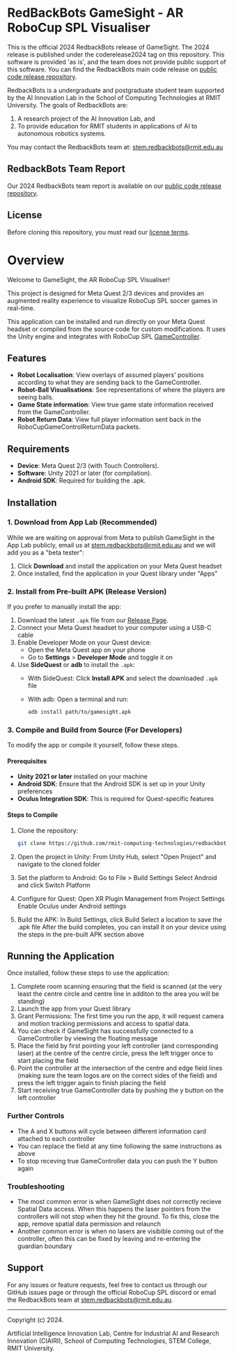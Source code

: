 # RedBackBots GameSight - AR RoboCup SPL Visualiser

This is the official 2024 RedbackBots release of GameSight. The 2024 release is published under the coderelease2024 tag on this repository. This software is provided 'as is', and the team does not provide public support of this software. You can find the RedbackBots main code release on [public code release repository](1).

RedbackBots is a undergraduate and postgraduate student team supported by the AI Innovation Lab in the School of Computing Technologies at RMIT University.
The goals of RedbackBots are:

1. A research project of the AI Innovation Lab, and
2. To provide education for RMIT students in applications of AI to autonomous robotics systems. 

You may contact the RedbackBots team at: <stem.redbackbots@rmit.edu.au>

## RedbackBots Team Report

Our 2024 RedbackBots team report is available on our [public code release repository](1).

## License

Before cloning this repository, you must read our [license terms](License.md).

# Overview

Welcome to GameSight, the AR RoboCup SPL Visualiser!

This project is designed for Meta Quest 2/3 devices and provides an augmented reality experience to visualize RoboCup SPL soccer games in real-time.

This application can be installed and run directly on your Meta Quest headset or compiled from the source code for custom modifications. It uses the Unity engine and integrates with RoboCup SPL [GameController](https://github.com/RoboCup-SPL/GameController3).

## Features

- **Robot Localisation**: View overlays of assumed players' positions according to what they are sending back to the GameController.
- **Robot-Ball Visualisations**: See representations of where the players are seeing balls.
- **Game State information**: View true game state information received from the GameController.
- **Robot Return Data**: View full player information sent back in the RoboCupGameControlReturnData packets.

## Requirements

- **Device**: Meta Quest 2/3 (with Touch Controllers).
- **Software**: Unity 2021 or later (for compilation).
- **Android SDK**: Required for building the .apk.

## Installation

### 1. Download from App Lab (Recommended)

While we are waiting on approval from Meta to publish GameSight in the App Lab publicly, email us at stem.redbackbots@rmit.edu.au and we will add you as a "beta tester":

1. Click **Download** and install the application on your Meta Quest headset
2. Once installed, find the application in your Quest library under "Apps"

### 2. Install from Pre-built APK (Release Version)

If you prefer to manually install the app:

1. Download the latest `.apk` file from our [Release Page](https://github.com/rmit-computing-technologies/redbackbots-gamesight-coderelease/releases/tag/coderelease2024).
2. Connect your Meta Quest headset to your computer using a USB-C cable
3. Enable Developer Mode on your Quest device:
   - Open the Meta Quest app on your phone
   - Go to **Settings** > **Developer Mode** and toggle it on
4. Use **SideQuest** or **adb** to install the `.apk`:
   - With SideQuest: Click **Install APK** and select the downloaded `.apk` file
   - With adb: Open a terminal and run:

     ``` bash
     adb install path/to/gamesight.apk
     ```

### 3. Compile and Build from Source (For Developers)

To modify the app or compile it yourself, follow these steps.

#### Prerequisites

- **Unity 2021 or later** installed on your machine
- **Android SDK**: Ensure that the Android SDK is set up in your Unity preferences
- **Oculus Integration SDK**: This is required for Quest-specific features

#### Steps to Compile

1. Clone the repository:

   ```bash
   git clone https://github.com/rmit-computing-technologies/redbackbots-gamesight-coderelease.git
   ```

2. Open the project in Unity:
From Unity Hub, select "Open Project" and navigate to the cloned folder

3. Set the platform to Android:
Go to File > Build Settings
Select Android and click Switch Platform

4. Configure for Quest:
Open XR Plugin Management from Project Settings
Enable Oculus under Android settings

5. Build the APK:
In Build Settings, click Build
Select a location to save the .apk file
After the build completes, you can install it on your device using the steps in the pre-built APK section above

## Running the Application

Once installed, follow these steps to use the application:

1. Complete room scanning ensuring that the field is scanned (at the very least the centre circle and centre line in additon to the area you will be standing)
2. Launch the app from your Quest library
3. Grant Permissions: The first time you run the app, it will request camera and motion tracking permissions and access to spatial data.
4. You can check if GameSight has successfully connected to a GameController by viewing the floating message
5. Place the field by first pointing your left controller (and corresponding laser) at the centre of the centre circle, press the left trigger once to start placing the field
6. Point the controller at the intersection of the centre and edge field lines (making sure the team logos are on the correct sides of the field) and press the left trigger again to finish placing the field
7. Start receiving true GameController data by pushing the y button on the left controller

### Further Controls

- The A and X buttons will cycle between different information card attached to each controller
- You can replace the field at any time following the same instructions as above
- To stop receving true GameController data you can push the Y button again

### Troubleshooting

- The most common error is when GameSight does not correctly recieve Spatial Data access. When this happens the laser pointers from the controllers will not stop when they hit the ground. To fix this, close the app, remove spatial data permission and relaunch
- Another common error is when no lasers are visibible coming out of the controller, often this can be fixed by leaving and re-entering the guardian boundary

## Support

For any issues or feature requests, feel free to contact us through our GitHub issues page or through the official RoboCup SPL discord or email the RedbackBots team at <stem.redbackbots@rmit.edu.au>.

----

Copyright (c) 2024.

Artificial Intelligence Innovation Lab, Centre for Industrial AI and Research Innovation (CIAIRI), School of Computing Technologies, STEM College, RMIT University.

[1]: https://github.com/rmit-computing-technologies/redbackbots-coderelease